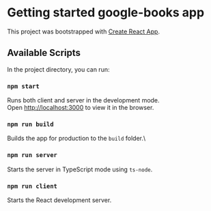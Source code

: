 # Getting started google-books app

This project was bootstrapped with [Create React App](https://github.com/facebook/create-react-app).

## Available Scripts

In the project directory, you can run:

### `npm start`

Runs both client and server in the development mode.\
Open [http://localhost:3000](http://localhost:3000) to view it in the browser.


### `npm run build`

Builds the app for production to the `build` folder.\


### `npm run server`

Starts the server in TypeScript mode using `ts-node`.

### `npm run client`

Starts the React development server.
